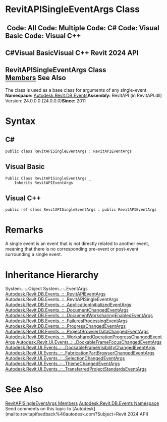 # RevitAPISingleEventArgs Class

﻿
 Code: All Code: Multiple Code: C# Code: Visual Basic Code: Visual C++   
---  
C#Visual BasicVisual C++
Revit 2024 API  
---  
RevitAPISingleEventArgs Class  
[Members](631b05d3-2ff7-b061-9633-684c8894afdb.md "RevitAPISingleEventArgs Members") See Also  
---  
The class is used as a base class for arguments of any single-event. 
**Namespace:** [Autodesk.Revit.DB.Events](b86712d6-83b3-e044-8016-f9881ecd3800.md "Autodesk.Revit.DB.Events Namespace")**Assembly:** RevitAPI (in RevitAPI.dll) Version: 24.0.0.0 (24.0.0.0)**Since:** 2011 
# Syntax
C#  
---  
```text
public class RevitAPISingleEventArgs : RevitAPIEventArgs
```
  
Visual Basic  
---  
```text
Public Class RevitAPISingleEventArgs _
	Inherits RevitAPIEventArgs
```
  
Visual C++  
---  
```text
public ref class RevitAPISingleEventArgs : public RevitAPIEventArgs
```
  
# Remarks
A single event is an event that is not directly related to another event, meaning that there is no corresponding pre-event or post-event surrounding a single event. 
# Inheritance Hierarchy
System..::..Object System..::..EventArgs [Autodesk.Revit.DB.Events..::..RevitAPIEventArgs](7c98499c-e345-cfda-ef89-48eccd3c9992.md "RevitAPIEventArgs Class") Autodesk.Revit.DB.Events..::..RevitAPISingleEventArgs [Autodesk.Revit.DB.Events..::..ApplicationInitializedEventArgs](a2cd37be-e16f-24ce-e100-8ae8c6588d73.md "ApplicationInitializedEventArgs Class") [Autodesk.Revit.DB.Events..::..DocumentChangedEventArgs](8fd170b2-df48-209b-438e-54ec7b01b664.md "DocumentChangedEventArgs Class") [Autodesk.Revit.DB.Events..::..DocumentWorksharingEnabledEventArgs](e8e6a008-e97e-ddc3-6ac1-f625e04ff314.md "DocumentWorksharingEnabledEventArgs Class") [Autodesk.Revit.DB.Events..::..FailuresProcessingEventArgs](a35dc3de-c8a4-8af0-6a3c-706716e5f885.md "FailuresProcessingEventArgs Class") [Autodesk.Revit.DB.Events..::..ProgressChangedEventArgs](11e76066-82f3-21c7-6c1f-dfbbf0a1abd9.md "ProgressChangedEventArgs Class") [Autodesk.Revit.DB.Events..::..ProjectBrowserDataChangedEventArgs](5b2c5f46-7ed5-25ce-e796-4d6cb963802c.md "ProjectBrowserDataChangedEventArgs Class") [Autodesk.Revit.DB.Events..::..WorksharedOperationProgressChangedEventArgs](110ee5e7-4cc1-3dbb-c824-6fd7bb5a8061.md "WorksharedOperationProgressChangedEventArgs Class") [Autodesk.Revit.UI.Events..::..DockableFrameFocusChangedEventArgs](1aa44a28-c45d-d77b-ced8-3b5cd5e582f3.md "DockableFrameFocusChangedEventArgs Class") [Autodesk.Revit.UI.Events..::..DockableFrameVisibilityChangedEventArgs](bc6bbc27-ed14-c79d-9e00-5c43b9cf978c.md "DockableFrameVisibilityChangedEventArgs Class") [Autodesk.Revit.UI.Events..::..FabricationPartBrowserChangedEventArgs](2af49738-a0c3-0e9b-f344-0f39d15dbd49.md "FabricationPartBrowserChangedEventArgs Class") [Autodesk.Revit.UI.Events..::..SelectionChangedEventArgs](8a744513-6de0-de55-c44c-bba00b949863.md "SelectionChangedEventArgs Class") [Autodesk.Revit.UI.Events..::..ThemeChangedEventArgs](5525aa02-cbb1-145a-07ff-cccd62ef932d.md "ThemeChangedEventArgs Class") [Autodesk.Revit.UI.Events..::..TransferredProjectStandardsEventArgs](e7e40805-bd07-4e96-ab10-0ed0fe6b3bfc.md "TransferredProjectStandardsEventArgs Class")
# See Also
[RevitAPISingleEventArgs Members](631b05d3-2ff7-b061-9633-684c8894afdb.md "RevitAPISingleEventArgs Members")
[Autodesk.Revit.DB.Events Namespace](b86712d6-83b3-e044-8016-f9881ecd3800.md "Autodesk.Revit.DB.Events Namespace")
Send comments on this topic to [Autodesk](mailto:revitapifeedback%40autodesk.com?Subject=Revit 2024 API)